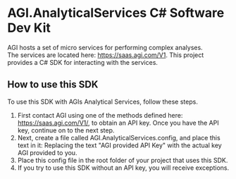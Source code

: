# AGI.AnalyticalServices C# Software Dev Kit
AGI hosts a set of micro services for performing complex analyses.  
The services are located here: https://saas.agi.com/V1.
This project provides a C# SDK for interacting with the services.

## How to use this SDK
To use this SDK with AGIs Analytical Services, follow these steps.
1. First contact AGI using one of the methods defined here: https://saas.agi.com/V1/, to obtain an API key.
  Once you have the API key, continue on to the next step.
2. Next, create a file called AGI.AnalyticalServices.config, and place this text in it:
        <?xml version="1.0" encoding="utf-8" ?>
        <configuration>
        <appSettings>
            <add key="ApiKey" value="AGI provided API Key" />
            <add key="BaseUrl" value="https://saas.agi.com" />
        </appSettings>
        </configuration>
Replacing the text "AGI provided API Key" with the actual key AGI provided to you.
3. Place this config file in the root folder of your project that uses this SDK.
4. If you try to use this SDK without an API key, you will receive exceptions.
